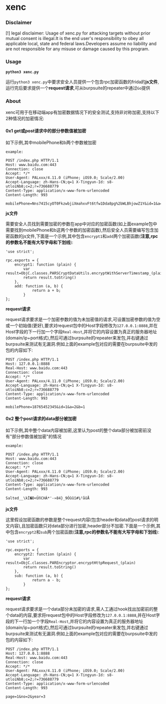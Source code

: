 # xenc

### Disclaimer

[!] legal disclaimer: Usage of xenc.py for attacking targets without prior mutual consent is illegal.It is the end user's responsibility to obey all applicable local, state and federal laws.Developers assume no liability and are not responsible for any misuse or damage caused by this program.

### Usage

**`python3 xenc.py`**

运行`python3 xenc.py`中要求安全人员提供一个包含rpc加密函数的frida的**js文件**,运行完后要求提供一个**request请求**,可从burpsuite的repeater中通过`Go`提供

### About

xenc可用于在移动端app有加密数据情况下的安全测试,支持非对称加密,支持以下2种情况的加密情况:

#### 0x1 get或post请求中的部分参数值被加密

如下示例,其中mobilePhone和b两个参数被加密

``` 
example:

POST /index.php HTTP/1.1 
Host: www.baidu.com:443
Connection: close 
Accept: */* 
User-Agent: PALxxx/4.11.0 (iPhone; iOS9.0; Scale/2.00) 
Accept-Language: zh-Hans-CN;q=1 X-Tingyun-Id: s8-utloiNb8;c=2;r=736688779 
Content-Type: application/x-www-form-urlencoded 
Content-Length: 993

mobilePhone=Nns7415cyOT0FkzwbjiXmahxvFt6tfw1Dda8pg%2bWLBhjowZ1Y&id=1&a=2&b=tfw1Dda8pg%2bWLBhj
```

**js文件**

需要安全人员找到需要加密的参数在app中对应的加密函数(如上面example包中需要找到mobilePhone和b这两个参数的加密函数),然后安全人员需要编写包含加密函数的js文件,下面是一个示例,其中包含`encrypt1`和`add`两个加密函数(**注意,rpc的参数名不能有大写字母和下划线**):

```
'use strict';

rpc.exports = {
    encrypt1: function (plain) {
        var result=ObjC.classes.PARSCryptDataUtils.encryptWithServerTimestamp_(plain)
        return result.toString()
    },
    add: function (a, b) {
            return a + b;
        }
};

```

**request请求**

request请求要求是一个加密参数的值为未加密值的请求,可设置加密参数的值为空或一个初始值(更好),要求对request包中的Host字段修改为`127.0.0.1:8888`,并在Host字段的下一行加一个字段`Real-Host`,并将它的内容设置为真正的服务器地址(domain/ip+port格式),然后可通过burpsuite的repeater来发包,并右键通过burpsuite来测试有无漏洞.例如上面的example包对应的需要在burpsuite中发的包的内容如下:

```
POST /index.php HTTP/1.1 
Host: 127.0.0.1:8888
Real-Host: www.baidu.com:443
Connection: close 
Accept: */* 
User-Agent: PALxxx/4.11.0 (iPhone; iOS9.0; Scale/2.00) 
Accept-Language: zh-Hans-CN;q=1 X-Tingyun-Id: s8-utloiNb8;c=2;r=736688779 
Content-Type: application/x-www-form-urlencoded 
Content-Length: 993

mobilePhone=18765452345&id=1&a=2&b=1

```

#### 0x2 整个post请求的data部分被加密

如下示例,其中整个data内容被加密,这里认为post的整个data部分被加密前没有"部分参数值被加密"的情况

```
example:

POST /index.php HTTP/1.1 
Host: www.baidu.com:443
Connection: close 
Accept: */* 
User-Agent: PALxxx/4.11.0 (iPhone; iOS9.0; Scale/2.00) 
Accept-Language: zh-Hans-CN;q=1 X-Tingyun-Id: s8-utloiNb8;c=2;r=736688779 
Content-Type: application/x-www-form-urlencoded 
Content-Length: 993

Salted__\kÏ�D<ÜñCHÁ*'-»84}_9Óûûî#¼²åûÅ
```


**js文件**

这里假设加密函数的参数是整个request内容(包含header和data的post请求的明文内容),且加密函数只对data部分进行加密,header部分不加密.下面是一个示例,其中包含`encrypt2`和`sub`两个加密函数(**注意,rpc的参数名不能有大写字母和下划线**):

```
'use strict';

rpc.exports = {
    encrypt2: function (plain) {
        var result=ObjC.classes.PAREncryptor.encryptHttpRequest_(plain)
        return result.toString()
    },
    sub: function (a, b) {
            return a - b;
        }
};

```

**request请求**

request请求要求是一个data部分未加密的请求,需人工通过hook找出加密前的整个data的内容,要求将request包中的Host字段修改为`127.0.0.1:8888`,并在Host字段的下一行加一个字段`Real-Host`,并将它的内容设置为真正的服务器地址(domain/ip+port格式),然后可通过burpsuite的repeater来发包,并右键通过burpsuite来测试有无漏洞.例如上面的example包对应的需要在burpsuite中发的包的内容如下:

```
POST /index.php HTTP/1.1 
Host: 127.0.0.1:8888
Real-Host: www.baidu.com:443
Connection: close 
Accept: */* 
User-Agent: PALxxx/4.11.0 (iPhone; iOS9.0; Scale/2.00) 
Accept-Language: zh-Hans-CN;q=1 X-Tingyun-Id: s8-utloiNb8;c=2;r=736688779 
Content-Type: application/x-www-form-urlencoded 
Content-Length: 993

page=1&no=2&year=3
```
